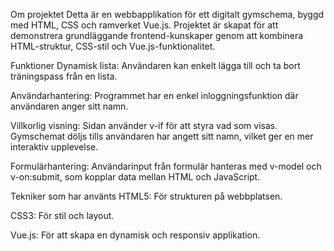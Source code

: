 Om projektet
Detta är en webbapplikation för ett digitalt gymschema, byggd med HTML, CSS och ramverket Vue.js. Projektet är skapat för att demonstrera grundläggande frontend-kunskaper genom att kombinera HTML-struktur, CSS-stil och Vue.js-funktionalitet.

Funktioner
Dynamisk lista: Användaren kan enkelt lägga till och ta bort träningspass från en lista.

Användarhantering: Programmet har en enkel inloggningsfunktion där användaren anger sitt namn.

Villkorlig visning: Sidan använder v-if för att styra vad som visas. Gymschemat döljs tills användaren har angett sitt namn, vilket ger en mer interaktiv upplevelse.

Formulärhantering: Användarinput från formulär hanteras med v-model och v-on:submit, som kopplar data mellan HTML och JavaScript.

Tekniker som har använts
HTML5: För strukturen på webbplatsen.

CSS3: För stil och layout.

Vue.js: För att skapa en dynamisk och responsiv applikation.
